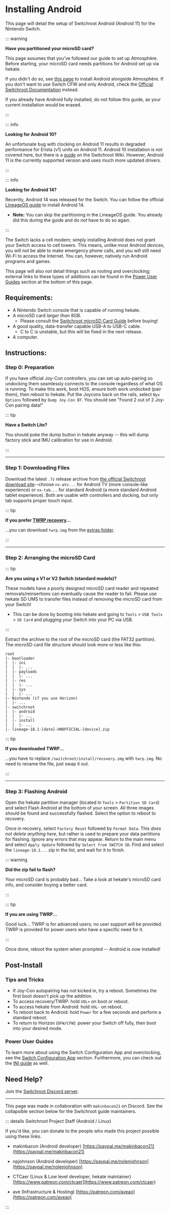 # Installing Android

This page will detail the setup of Switchroot Android (Android 11) for the Nintendo Switch.

::: warning

**Have you partitioned your microSD card?**

This page assumes that you've followed our guide to set up Atmosphère. Before starting, your microSD card needs partitions for Android set up via hekate.

If you didn't do so, see [this page](../user_guide/all/partitioning_sd_syscfw) to install Android alongside Atmosphère. If you don't want to use Switch CFW and only Android, check the [Official Switchroot Documentation](https://wiki.switchroot.org/wiki/android/11-r-setup-guide) instead.

If you already have Android fully installed, do not follow this guide, as your current installation would be erased.

:::

::: info

**Looking for Android 10?**

An unfortunate bug with clocking on Android 11 results in degraded performance for Erista (v1) units on Android 11. Android 10 installation is not covered here, but there is a [guide](https://wiki.switchroot.org/wiki/android/10-q-setup-guide) on the Switchroot Wiki. However, Android 11 is the currently supported version and uses much more updated drivers.

:::

::: info

**Looking for Android 14?**

Recently, Android 14 was released for the Switch. You can follow the official [LineageOS guide](https://wiki.lineageos.org/devices/nx_tab/) to install Android 14.

- **Note:** You can skip the partitioning in the LineageOS guide. You already did this during the guide and do *not* have to do so again.

:::

The Switch lacks a cell modem; simply installing Android does not grant your Switch access to cell towers. This means, unlike most Android devices, you will not be able to make emergency phone calls, and you will still need Wi-Fi to access the Internet. You can, however, natively run Android programs and games.

This page will also *not* detail things such as rooting and overclocking; external links to these types of additions can be found in the [Power User Guides](#power-user-guides) section at the bottom of this page.

## Requirements:
- A Nintendo Switch console that is capable of running hekate. <br>
- A microSD card *larger than* 8GB.
    - Please consult the [Switchroot microSD Card Guide](https://wiki.switchroot.org/wiki/sd-card-guide) before buying!
- A good quality, data-transfer capable USB-A to USB-C cable.
    - C to C is unstable, but this will be fixed in the next release.
- A computer.

## Instructions:

### Step 0: Preparation

If you have official Joy-Con controllers, you can set up auto-pairing so undocking them seamlessly connects to the console regardless of what OS is running. To make this work, boot HOS, ensure both work undocked (pair them), then reboot to hekate. Put the Joycons back on the rails, select `Nyx Options` followed by `Dump Joy-Con BT`. You should see "Found 2 out of 2 Joy-Con pairing data!"

::: tip

**Have a Switch Lite?**

You should poke the dump button in hekate anyway -- this will dump factory stick and IMU calibration for use in Android.

:::

-----

### Step 1: Downloading Files

Download the latest `.7z` release archive from [the official Switchroot download site](https://download.switchroot.org/android-11/)--choose `nx-atv...` for Android TV (more console-like experience) or `nx-tab...` for standard Android (a more standard Android tablet experience). Both are usable with controllers and docking, but only tab supports proper touch input.

::: tip

**If you prefer [TWRP recovery](https://twrp.me/)...**

...you can download `twrp.img` from the [extras folder](https://download.switchroot.org/android-11/extras/).

:::

-----

### Step 2: Arranging the microSD Card

::: tip

**Are you using a V1 or V2 Switch (standard models)?**

These models have a poorly designed microSD card reader and repeated removals/reinsertions can eventually cause the reader to fail. Please use hekate SD UMS to transfer files instead of removing the microSD card from your Switch!

- This can be done by booting into hekate and going to `Tools` > `USB Tools` > `SD Card` and plugging your Switch into your PC via USB.

:::

Extract the archive to the root of the microSD card (the FAT32 partition). The microSD card file structure should look more or less like this:

```
root
|- bootloader
|  |- ini
|  |  |- ...
|  |- payloads
|  |  |- ...
|  |- res
|  |  |- ...
|  |- sys
|  |  |- ...
|- Nintendo (if you use Horizon)
|  |- ...
|- switchroot
|  |- android
|  |  |- ...
|  |- install
|  |  |- ...
|- lineage-18.1-[date]-UNOFFICIAL-[device].zip
```

::: tip

**If you downloaded TWRP...**

...you have to replace `/switchroot/install/recovery.img` with `twrp.img`. No need to rename the file, just swap it out.

:::

-----

### Step 3: Flashing Android

Open the hekate partition manager (located in `Tools` > `Partition SD Card`) and select Flash Android at the bottom of your screen. All three images should be found and successfully flashed. Select the option to reboot to recovery.

Once in recovery, select `Factory Reset` followed by `Format Data`. This *does not delete anything here*, but rather is used to prepare your data partitions for flashing. Ignore any errors that may appear. Return to the main menu and select `Apply Update` followed by `Select from SWITCH SD`. Find and select the `lineage-18.1...` zip in the list, and wait for it to finish.

::: warning

**Did the zip fail to flash?**

Your microSD card is probably bad... Take a look at hekate's microSD card info, and consider buying a better card.

:::

::: tip

**If you are using TWRP...**

Good luck... TWRP is for advanced users; no user support will be provided. TWRP is provided for power users who have a specific need for it.

:::

Once done, reboot the system when prompted -- Android is now installed!

## Post-Install

### Tips and Tricks

- If Joy-Con autopairing has not kicked in, try a reboot. Sometimes the first boot doesn't pick up the addition.
- To access recovery/TWRP: hold `VOL+` on boot or reboot.
- To access hekate from Android: hold `VOL-` on reboot.
- To reboot back to Android: hold `Power` for a few seconds and perform a standard reboot.
- To return to Horizon (`OFW/CFW`): power your Switch off fully, then boot into your desired mode.

### Power User Guides

To learn more about using the Switch Configuration App and overclocking, see the [Switch Configuration App](https://wiki.switchroot.org/wiki/android/11-r-setup-guide#switch-configuration-app) section. Furthermore, you can check out the [INI guide](https://wiki.switchroot.org/wiki/android/11-r-ini-guide) as well.

## Need Help?

Join the [Switchroot Discord server](https://discord.gg/N9PPYXjWMY).

-----

This page was made in collaboration with `makinbacon21` on Discord. See the collapsible section below for the Switchroot guide maintainers.

::: details Switchroot Project Staff (Android / Linux)

If you'd like, you can donate to the people who made this project possible using these links.

- makinbacon (Android developer)
[https://paypal.me/makinbacon21](https://paypal.me/makinbacon21)

- npjohnson (Android developer)
[https://paypal.me/nolenjohnson](https://paypal.me/nolenjohnson)

- CTCaer (Linux & Low level developer, hekate maintainer)
[https://www.patreon.com/ctcaer](https://www.patreon.com/ctcaer)

- ave (Infrastructure & Hosting)
[https://patreon.com/aveao](https://patreon.com/aveao)

:::
